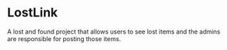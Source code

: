 # LostLink
A lost and found project that allows users to see lost items and the admins are responsible for posting those items.
